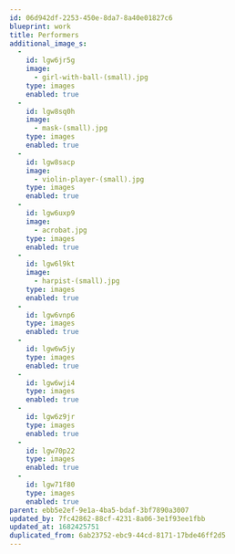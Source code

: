 ```yaml
---
id: 06d942df-2253-450e-8da7-8a40e01827c6
blueprint: work
title: Performers
additional_image_s:
  -
    id: lgw6jr5g
    image:
      - girl-with-ball-(small).jpg
    type: images
    enabled: true
  -
    id: lgw8sq0h
    image:
      - mask-(small).jpg
    type: images
    enabled: true
  -
    id: lgw8sacp
    image:
      - violin-player-(small).jpg
    type: images
    enabled: true
  -
    id: lgw6uxp9
    image:
      - acrobat.jpg
    type: images
    enabled: true
  -
    id: lgw6l9kt
    image:
      - harpist-(small).jpg
    type: images
    enabled: true
  -
    id: lgw6vnp6
    type: images
    enabled: true
  -
    id: lgw6w5jy
    type: images
    enabled: true
  -
    id: lgw6wji4
    type: images
    enabled: true
  -
    id: lgw6z9jr
    type: images
    enabled: true
  -
    id: lgw70p22
    type: images
    enabled: true
  -
    id: lgw71f80
    type: images
    enabled: true
parent: ebb5e2ef-9e1a-4ba5-bdaf-3bf7890a3007
updated_by: 7fc42862-88cf-4231-8a06-3e1f93ee1fbb
updated_at: 1682425751
duplicated_from: 6ab23752-ebc9-44cd-8171-17bde46ff2d5
---
```

